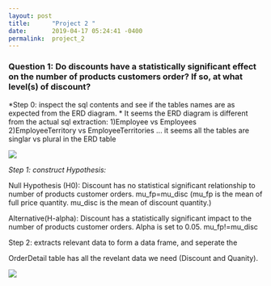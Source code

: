 ```yaml
---
layout: post
title:      "Project 2 "
date:       2019-04-17 05:24:41 -0400
permalink:  project_2
---
```


### Question 1: Do discounts have a statistically significant effect on the number of products customers order? If so, at what level(s) of discount?

*Step 0: inspect the sql contents and see if the tables names are as expected from the ERD diagram.
*
It seems the ERD diagram is different from the actual sql extraction: 1)Employee vs Employees 2)EmployeeTerritory vs EmployeeTerritories ... it seems all the tables are singlar vs plural in the ERD table

![](http://localhost:8890/view/dsc-2-final-project-online-ds-pt-100118/Northwind_ERD.png)

*Step 1: construct Hypothesis:*

Null Hypothesis (H0): Discount has no statistical significant relationship to number of products customer orders. mu_fp=mu_disc (mu_fp is the mean of full price quantity. mu_disc is the mean of discount quantity.) 

Alternative(H-alpha): Discount has a statistically significant impact to the number of products customer orders. Alpha is set to 0.05. mu_fp!=mu_disc

Step 2: extracts relevant data to form a data frame, and seperate the 

OrderDetail table has all the revelant data we need (Discount and Quanity). 




![](http://)
